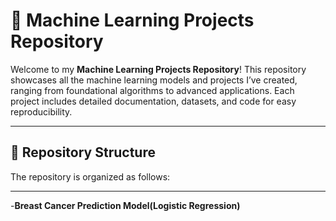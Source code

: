 # 🧠 Machine Learning Projects Repository

Welcome to my **Machine Learning Projects Repository**! This repository showcases all the machine learning models and projects I’ve created, ranging from foundational algorithms to advanced applications. Each project includes detailed documentation, datasets, and code for easy reproducibility.

---

## 📂 Repository Structure

The repository is organized as follows:

---
-**Breast Cancer Prediction Model(Logistic Regression)**
